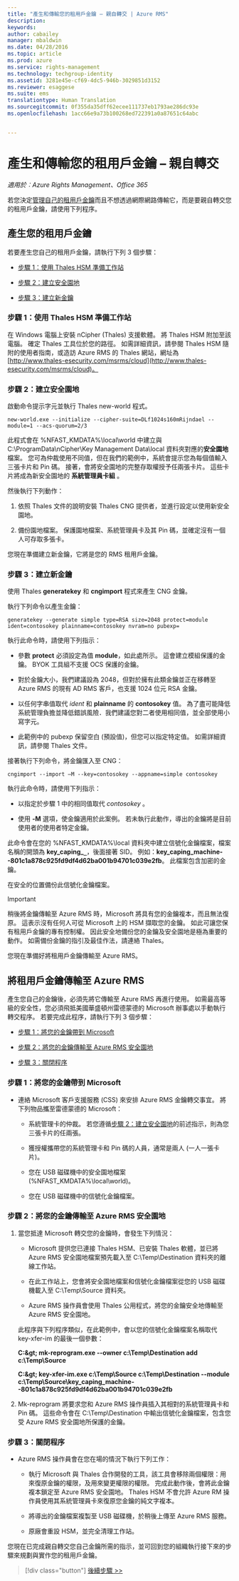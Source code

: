 ```yaml
---
title: "產生和傳輸您的租用戶金鑰 – 親自轉交 | Azure RMS"
description: 
keywords: 
author: cabailey
manager: mbaldwin
ms.date: 04/28/2016
ms.topic: article
ms.prod: azure
ms.service: rights-management
ms.technology: techgroup-identity
ms.assetid: 3281e45e-cf69-4dc5-946b-3029851d3152
ms.reviewer: esaggese
ms.suite: ems
translationtype: Human Translation
ms.sourcegitcommit: 0f355da35dff62ecee111737eb1793ae286dc93e
ms.openlocfilehash: 1acc66e9a73b100268ed722391a0a87651c64abc


---
```


# 產生和傳輸您的租用戶金鑰 – 親自轉交

*適用於︰Azure Rights Management、Office 365*


若您決定[管理自己的租用戶金鑰](plan-implement-tenant-key.md#choose-your-tenant-key-topology-managed-by-microsoft-the-default-or-managed-by-you-byok-)而且不想透過網際網路傳輸它，而是要親自轉交您的租用戶金鑰，請使用下列程序。

## 產生您的租用戶金鑰
若要產生您自己的租用戶金鑰，請執行下列 3 個步驟：

-   [步驟 1：使用 Thales HSM 準備工作站](#step-1-prepare-a-workstation-with-thales-hsm)

-   [步驟 2：建立安全園地](#step-2-create-a-security-world)

-   [步驟 3：建立新金鑰](#step-3-create-a-new-key)

### 步驟 1：使用 Thales HSM 準備工作站
在 Windows 電腦上安裝 nCipher (Thales) 支援軟體。 將 Thales HSM 附加至該電腦。 確定 Thales 工具位於您的路徑。 如需詳細資訊，請參閱 Thales HSM 隨附的使用者指南，或造訪 Azure RMS 的 Thales 網站，網址為 [http://www.thales-esecurity.com/msrms/cloud](http://www.thales-esecurity.com/msrms/cloud)。

### 步驟 2：建立安全園地
啟動命令提示字元並執行 Thales new-world 程式。

```
new-world.exe --initialize --cipher-suite=DLf1024s160mRijndael --module=1 --acs-quorum=2/3
```
此程式會在 %NFAST_KMDATA%\local\world 中建立與 C:\ProgramData\nCipher\Key Management Data\local 資料夾對應的**安全園地**檔案。 您可為仲裁使用不同值，但在我們的範例中，系統會提示您為每個值輸入三張卡片和 Pin 碼。 接著，會將安全園地的完整存取權授予任兩張卡片。  這些卡片將成為新安全園地的 **系統管理員卡組** 。

然後執行下列動作：

1.  依照 Thales 文件的說明安裝 Thales CNG 提供者，並進行設定以使用新安全園地。

2.  備份園地檔案。 保護園地檔案、系統管理員卡及其 Pin 碼，並確定沒有一個人可存取多張卡。

您現在準備建立新金鑰，它將是您的 RMS 租用戶金鑰。

### 步驟 3：建立新金鑰
使用 Thales **generatekey** 和 **cngimport** 程式來產生 CNG 金鑰。

執行下列命令以產生金鑰：

```
generatekey --generate simple type=RSA size=2048 protect=module ident=contosokey plainname=contosokey nvram=no pubexp=
```
執行此命令時，請使用下列指示：

-   參數 **protect** 必須設定為值 **module**，如此處所示。 這會建立模組保護的金鑰。 BYOK 工具組不支援 OCS 保護的金鑰。

-   對於金鑰大小，我們建議設為 2048，但對於擁有此類金鑰並正在移轉至 Azure RMS 的現有 AD RMS 客戶，也支援 1024 位元 RSA 金鑰。

-   以任何字串值取代 *ident* 和 **plainname** 的 **contosokey** 值。 為了盡可能降低系統管理負擔並降低錯誤風險．我們建議您對二者使用相同值，並全部使用小寫字元。

-   此範例中的 pubexp 保留空白 (預設值)，但您可以指定特定值。 如需詳細資訊，請參閱 Thales 文件。

接著執行下列命令，將金鑰匯入至 CNG：

```
cngimport --import –M --key=contosokey --appname=simple contosokey
```
執行此命令時，請使用下列指示：

-   以指定於步驟 1 中的相同值取代 *contosokey* 。

-   使用 **-M** 選項，使金鑰適用於此案例。 若未執行此動作，導出的金鑰將是目前使用者的使用者特定金鑰。

此命令會在您的 %NFAST_KMDATA%\local 資料夾中建立信號化金鑰檔案，檔案名稱的開頭為 **key_caping_`_`**，後面接著 SID。 例如：**key_caping_machine--801c1a878c925fd9df4d62ba001b94701c039e2fb**。 此檔案包含加密的金鑰。

在安全的位置備份此信號化金鑰檔案。

> [!IMPORTANT]
> 稍後將金鑰傳輸至 Azure RMS 時，Microsoft 將具有您的金鑰複本，而且無法復原。 這表示沒有任何人可從 Microsoft 上的 HSM 擷取您的金鑰。 如此可讓您保有租用戶金鑰的專有控制權。 因此安全地備份您的金鑰及安全園地是極為重要的動作。 如需備份金鑰的指引及最佳作法，請連絡 Thales。

您現在準備好將租用戶金鑰傳輸至 Azure RMS。

## 將租用戶金鑰傳輸至 Azure RMS
產生您自己的金鑰後，必須先將它傳輸至 Azure RMS 再進行使用。 如需最高等級的安全性，您必須飛抵美國華盛頓州雷德蒙德的 Microsoft 辦事處以手動執行轉交程序。 若要完成此程序，請執行下列 3 個步驟：

-   [步驟 1：將您的金鑰帶到 Microsoft](#step-1-bring-your-key-to-microsoft)

-   [步驟 2：將您的金鑰傳輸至 Azure RMS 安全園地](#step-2-transfer-your-key-to-the-azure-rms-security-world)

-   [步驟 3：關閉程序](#step-3-closing-procedures)

### 步驟 1：將您的金鑰帶到 Microsoft

-   連絡 Microsoft 客戶支援服務 (CSS) 來安排 Azure RMS 金鑰轉交事宜。 將下列物品攜至雷德蒙德的 Microsoft：

    -   系統管理卡的仲裁。 若您遵循[步驟 2：建立安全園地](#step-2-create-a-security-world)的前述指示，則為您三張卡片的任兩張。

    -   獲授權攜帶您的系統管理卡和 Pin 碼的人員，通常是兩人 (一人一張卡片)。

    -   您在 USB 磁碟機中的安全園地檔案 (%NFAST_KMDATA%\local\world)。

    -   您在 USB 磁碟機中的信號化金鑰檔案。

### 步驟 2：將您的金鑰傳輸至 Azure RMS 安全園地

1.  當您抵達 Microsoft 轉交您的金鑰時，會發生下列情況：

    -   Microsoft 提供您已連接 Thales HSM、已安裝 Thales 軟體，並已將 Azure RMS 安全園地檔案預先載入至 C:\Temp\Destination 資料夾的離線工作站。

    -   在此工作站上，您會將安全園地檔案和信號化金鑰檔案從您的 USB 磁碟機載入至 C:\Temp\Source 資料夾。

    -   Azure RMS 操作員會使用 Thales 公用程式，將您的金鑰安全地傳輸至 Azure RMS 安全園地。

    此程序與下列程序類似，在此範例中，會以您的信號化金鑰檔案名稱取代 key-xfer-im 的最後一個參數：

    **C:\&gt; mk-reprogram.exe --owner c:\Temp\Destination add c:\Temp\Source**

    **C:\&gt; key-xfer-im.exe c:\Temp\Source c:\Temp\Destination --module c:\Temp\Source\key_caping_machine--801c1a878c925fd9df4d62ba001b94701c039e2fb**

2.  Mk-reprogram 將要求您和 Azure RMS 操作員插入其相對的系統管理員卡和 Pin 碼。 這些命令會在 C:\Temp\Destination 中輸出信號化金鑰檔案，包含您受 Azure RMS 安全園地所保護的金鑰。

### 步驟 3：關閉程序

-   Azure RMS 操作員會在您在場的情況下執行下列工作：

    -   執行 Microsoft 與 Thales 合作開發的工具，該工具會移除兩個權限：用來復原金鑰的權限，及用來變更權限的權限。 完成此動作後，會將此金鑰複本鎖定至 Azure RMS 安全園地。 Thales HSM 不會允許 Azure RM 操作員使用其系統管理員卡來復原您金鑰的純文字複本。

    -   將導出的金鑰檔案複製至 USB 磁碟機，於稍後上傳至 Azure RMS 服務。

    -   原廠會重設 HSM，並完全清理工作站。

您現在已完成親自轉交您自己金鑰所需的指示，並可回到您的組織執行接下來的步驟來規劃與實作您的租用戶金鑰。

> [!div class="button"]
[後續步驟 >>](plan-implement-tenant-key.md#next-steps)






<!--HONumber=Jun16_HO4-->


